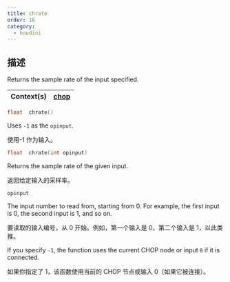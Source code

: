 ```yaml
---
title: chrate
order: 16
category:
  - houdini
---
```

    
## 描述

Returns the sample rate of the input specified.

| Context(s) | [chop](../contexts/chop.html) |
| ---------- | ----------------------------- |

```c
float  chrate()
```

Uses `-1` as the `opinput`.

使用-1 作为输入。

```c
float  chrate(int opinput)
```

Returns the sample rate of the given input.

返回给定输入的采样率。

`opinput`

The input number to read from, starting from 0. For example, the first input
is 0, the second input is 1, and so on.

要读取的输入编号，从 0 开始。例如，第一个输入是 0，第二个输入是 1，以此类推。

If you specify `-1`, the function uses the current CHOP node or input `0` if
it is connected.

如果你指定了 1，该函数使用当前的 CHOP 节点或输入 0（如果它被连接）。
